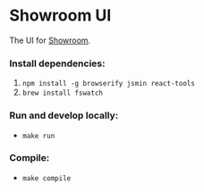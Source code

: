 Showroom UI
===========

The UI for [Showroom](http://showroom.is).

### Install dependencies:

1. `npm install -g browserify jsmin react-tools`
2. `brew install fswatch`

### Run and develop locally:

- `make run`

### Compile:

- `make compile`
